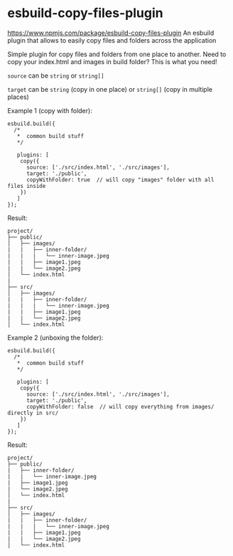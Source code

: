 # esbuild-copy-files-plugin
https://www.npmjs.com/package/esbuild-copy-files-plugin
An esbuild plugin that allows to easily copy files and folders across the application

Simple plugin for copy files and folders from one place to another.
Need to copy your index.html and images in build folder? This is what you need!

`source` can be `string` or `string[]`

`target` can be `string` (copy in one place) or `string[]` (copy in multiple places) 

Example 1 (copy with folder):
```
esbuild.build({  
  /*
   *  common build stuff
   */
   
   plugins: [
    copy({
      source: ['./src/index.html', './src/images'],
      target: './public',
      copyWithFolder: true  // will copy "images" folder with all files inside
    })
   ]
});
```

Result:
```
project/
├── public/
│   ├── images/
|   |   ├── inner-folder/
|   |   |   └── inner-image.jpeg
|   |   ├── image1.jpeg
|   |   └── image2.jpeg
│   └── index.html
|
├── src/
│   ├── images/
|   |   ├── inner-folder/
|   |   |   └── inner-image.jpeg
|   |   ├── image1.jpeg
|   |   └── image2.jpeg
│   └── index.html
```

Example 2 (unboxing the folder):
```
esbuild.build({  
  /*
   *  common build stuff
   */
   
   plugins: [
    copy({
      source: ['./src/index.html', './src/images'],
      target: './public',
      copyWithFolder: false  // will copy everything from images/ directly in src/
    })
   ]
});
```

Result:
```
project/
├── public/
|   ├── inner-folder/
|   |   └── inner-image.jpeg
|   ├── image1.jpeg
|   └── image2.jpeg
│   └── index.html
|
├── src/
│   ├── images/
|   |   ├── inner-folder/
|   |   |   └── inner-image.jpeg
|   |   ├── image1.jpeg
|   |   └── image2.jpeg
│   └── index.html
```
